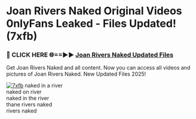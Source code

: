 # Joan Rivers Naked Original Videos 0nlyFans Leaked - Files Updated! (7xfb)

<h3>🔴 CLICK HERE 🌐==►► <a href="https://tinyurl.com/up5wt9bj" rel="nofollow">Joan Rivers Naked Updated Files</a></h3>

Get Joan Rivers Naked and all content. Now you can access all videos and pictures of Joan Rivers Naked. New Updated Files 2025!

[![7xfb](https://i.imgur.com/ABiUzMV.gif)](https://tinyurl.com/up5wt9bj)
naked in a river<br>
naked on river<br>
naked in the river<br>
thane rivers naked<br>
rivers naked